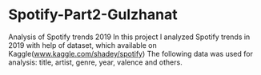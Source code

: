 # Spotify-Part2-Gulzhanat
Analysis of Spotify trends 2019 In this project I analyzed Spotify trends in 2019 with help of dataset, which available on Kaggle(www.kaggle.com/shadey/spotify) The following data was used for analysis: title, artist, genre, year, valence and others.
